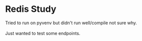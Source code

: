 <h1> Redis Study </h1>

<p> 
    Tried to run on pyvenv but didn't run well/compile not sure why.
    <br><br>
    Just wanted to test some endpoints.
</p>